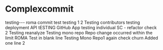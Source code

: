 # Complexcommit
testing---
roma commit test
testing 1 2
Testing contributors
testing deployment API
tESTING GitHub App
testing individual SC - refactor check 2
Testing reanalyze
Testing mono repo Repo change occurred within the limit
ROMA Test in blank line
Testing Mono Repo1 again check churn
Added one line 2

